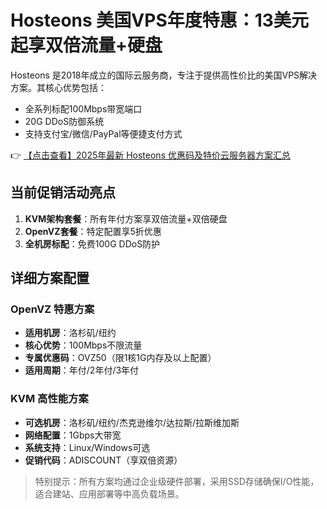 # Hosteons 美国VPS年度特惠：13美元起享双倍流量+硬盘

Hosteons 是2018年成立的国际云服务商，专注于提供高性价比的美国VPS解决方案。其核心优势包括：
- 全系列标配100Mbps带宽端口
- 20G DDoS防御系统
- 支持支付宝/微信/PayPal等便捷支付方式

👉 [【点击查看】2025年最新 Hosteons 优惠码及特价云服务器方案汇总](https://bit.ly/hosteons)

## 当前促销活动亮点
1. **KVM架构套餐**：所有年付方案享双倍流量+双倍硬盘
2. **OpenVZ套餐**：特定配置享5折优惠
3. **全机房标配**：免费100G DDoS防护

## 详细方案配置

### OpenVZ 特惠方案
- **适用机房**：洛杉矶/纽约
- **核心优势**：100Mbps不限流量
- **专属优惠码**：OVZ50（限1核1G内存及以上配置）
- **适用周期**：年付/2年付/3年付

### KVM 高性能方案
- **可选机房**：洛杉矶/纽约/杰克逊维尔/达拉斯/拉斯维加斯
- **网络配置**：1Gbps大带宽
- **系统支持**：Linux/Windows可选
- **促销代码**：ADISCOUNT（享双倍资源）

> 特别提示：所有方案均通过企业级硬件部署，采用SSD存储确保I/O性能，适合建站、应用部署等中高负载场景。